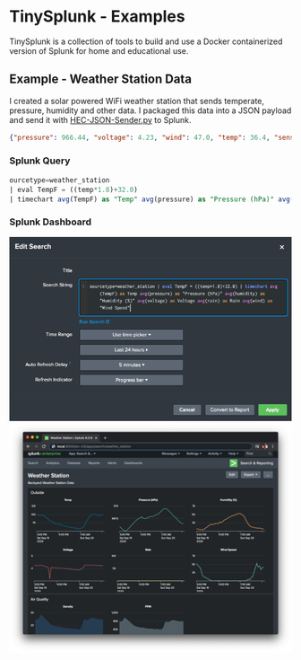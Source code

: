 # TinySplunk - Examples

TinySplunk is a collection of tools to build and use a Docker containerized version of Splunk for home and educational use.

## Example - Weather Station Data

I created a solar powered  WiFi weather station that sends temperate, pressure, humidity and other data. I packaged this data into a JSON payload and send it with [HEC-JSON-Sender.py](../tools/HEC-JSON-Sender.py) to Splunk.  

```json
{"pressure": 966.44, "voltage": 4.23, "wind": 47.0, "temp": 36.4, "sensor": "102", "rain": "0", "humidity": 5.32}
```

### Splunk Query

```sql
ourcetype=weather_station 
| eval TempF = ((temp*1.8)+32.0) 
| timechart avg(TempF) as "Temp" avg(pressure) as "Pressure (hPa)" avg(humidity) as "Humidity (%)" avg(voltage) as "Voltage" avg(rain) as "Rain" avg(wind) as "Wind Speed"
```

### Splunk Dashboard

![Search Query](example-splunk-search.png)
![Dashboard](example-splunk-dashboard.png)


